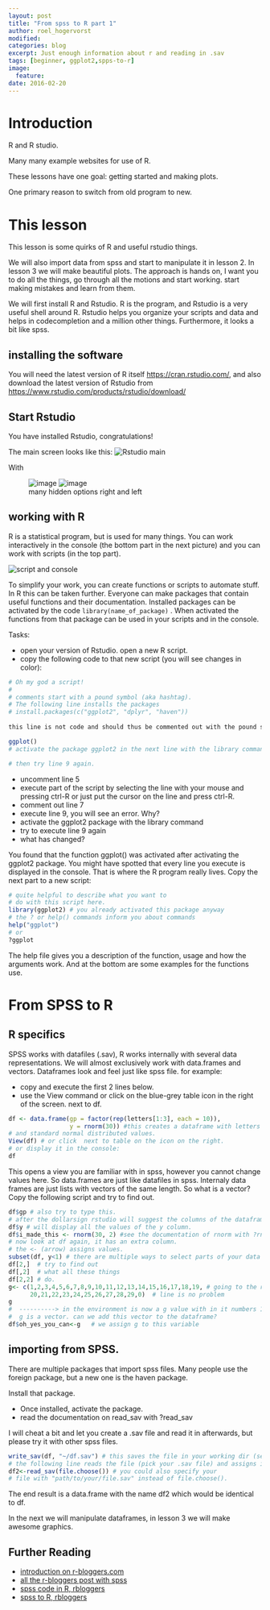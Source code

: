 ```yaml
---
layout: post
title: "From spss to R part 1"
author: roel_hogervorst
modified:
categories: blog
excerpt: Just enough information about r and reading in .sav
tags: [beginner, ggplot2,spps-to-r]
image:
  feature:
date: 2016-02-20
---
```


# Introduction
R and R studio. 

Many many example websites for use of R. 

These lessons have one goal: getting started and making plots. 

One primary reason to switch from old program to new. 

# This lesson
This lesson is some quirks of R and useful rstudio things. 

We will also import data from spss and start to manipulate it in lesson 2. In lesson 3 we will make beautiful plots.  The approach is hands on, I want you to do all the things, go through all the motions and start working. start making mistakes and learn from them. 

We will first install R and Rstudio. R is the program, and Rstudio is a very useful shell around R. Rstudio helps you organize your scripts and data and helps in codecompletion and a million other things. Furthermore, it looks a bit like spss. 

## installing the software
You will need the latest version of R itself https://cran.rstudio.com/, and also download the latest version of Rstudio from https://www.rstudio.com/products/rstudio/download/ 

## Start Rstudio
You have installed Rstudio, congratulations!

The main screen looks like this:
![Rstudio main](images/rstudio-bare.PNG)

With 

<figure class="half">
	<img src="images/rstudio-packages-files-plots-history-environment.PNG" alt="image">
	<img src="cleancode/images/rstudio-new-open.PNG" alt="image">
	<figcaption>many hidden options right and left</figcaption>
</figure>

## working with R
R is a statistical program, but is used for many things. You can work interactively in the console (the bottom part in the next picture) and you can work with scripts (in the top part).

![script and console](/images/rstudio-script-console.PNG)

To simplify your work, you can create functions or scripts to automate stuff. In R this can be taken further. Everyone can make packages that contain useful functions and their documentation. Installed packages can be activated by the code `library(name_of_package)` . When activated the functions from that package can be used in your scripts and in the console.


Tasks:

- open your version of Rstudio. open a new R script.
- copy the following code to that new script (you will see changes in color):

```r 
# Oh my god a script!
# 
# comments start with a pound symbol (aka hashtag).
# The following line installs the packages
# install.packages(c("ggplot2", "dplyr", "haven"))
 
this line is not code and should thus be commented out with the pound sign.

ggplot()
# activate the package ggplot2 in the next line with the library command

# then try line 9 again. 
```

- uncomment line 5
- execute part of the script by selecting the line with your mouse and pressing ctrl-R or just put the cursor on the line and press ctrl-R.
- comment out line 7
- execute line 9, you will see an error. Why?
- activate the ggplot2 package with the library command
- try to execute line 9 again
- what has changed?

You found that the function ggplot() was activated after activating the ggplot2 package. You might have spotted that every line you execute is displayed in the console. That is where the R program really lives. Copy the next part to a new script:

```r
# quite helpful to describe what you want to
# do with this script here. 
library(ggplot2) # you already activated this package anyway
# the ? or help() commands inform you about commands
help("ggplot")
# or
?ggplot
```
 The help file gives you a description of the function, usage and how the arguments work. And at the bottom are some examples for the functions use.

# From SPSS to R

## R specifics 

SPSS works with datafiles (.sav), R works internally with several data representations. We will almost exclusively work with data.frames and vectors. 
Dataframes look and feel just like spss file. for example: 

- copy and execute the first 2 lines below.
- use the View command or click on the blue-grey table icon in the right of the screen. next to df. 

```r
df <- data.frame(gp = factor(rep(letters[1:3], each = 10)),
                 y = rnorm(30)) #this creates a dataframe with letters
# and standard normal distributed values.  
View(df) # or click  next to table on the icon on the right.
# or display it in the console:
df
```
This opens a view you are familiar with in spss, however you cannot change values here.
So data.frames are just like datafiles in spss. Internaly data frames are just lists with vectors of the same length. So what is a vector? Copy the following script and try to find out.

```r
df$gp # also try to type this. 
# after the dollarsign rstudio will suggest the columns of the dataframe
df$y # will display all the values of the y column. 
df$i_made_this <- rnorm(30, 2) #see the documentation of rnorm with ?rnorm
# now look at df again, it has an extra column. 
# the <- (arrow) assigns values. 
subset(df, y<1) # there are multiple ways to select parts of your data
df[2,]  # try to find out 
df[,2]  # what all these things
df[2,2] # do. 
g<- c(1,2,3,4,5,6,7,8,9,10,11,12,13,14,15,16,17,18,19, # going to the next
      20,21,22,23,24,25,26,27,28,29,0)  # line is no problem
g
#  ----------> in the environment is now a g value with in it numbers 1 to 30
#  g is a vector. can we add this vector to the dataframe?
df$oh_yes_you_can<-g   # we assign g to this variable
```
## importing from SPSS.
There are multiple packages that import spss files. Many people use the foreign package, but a new one is the haven package. 

Install that package. 
 

- Once installed, activate the package.
- read the documentation on read_sav with ?read_sav

I will cheat a bit and let you create a .sav file and read it in afterwards, but please try it with other spss files.

```r
write_sav(df, "~/df.sav") # this saves the file in your working dir (see console)
# the following line reads the file (pick your .sav file) and assigns it to df2 
df2<-read_sav(file.choose()) # you could also specify your 
# file with "path/to/your/file.sav" instead of file.choose().
```
The end result is a data.frame with the name df2 which would be identical to df. 

In the next we will manipulate dataframes, in lesson 3 we will make awesome graphics.

## Further Reading

- [introduction on r-bloggers.com](http://www.r-bloggers.com/migrating-from-spss-to-r-rstats/)
- [all the r-bloggers post with spss](http://www.r-bloggers.com/?s=spss)
- [spss code in R, rbloggers](http://www.r-bloggers.com/translate2r-easy-switch-from-spss-to-r-by-using-common-concepts-like-temporary-and-column-wise-missing-values/)
- [spss to R, rbloggers](http://www.r-bloggers.com/translate2r-and-translatespss2r-implanting-spss-functionality-into-r/)